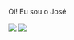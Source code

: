 Oi! Eu sou o José

<div>
  <img align="center" src="https://github-readme-stats.vercel.app/api?username=Soraaslon&show_icons=true&include_all_commits=true&count_private=true&theme=tokyonight">
  <img align="center" src="https://github-readme-stats.vercel.app/api/top-langs/?username=anuraghazra&theme=tokyonight&layout=compact">
</div>
